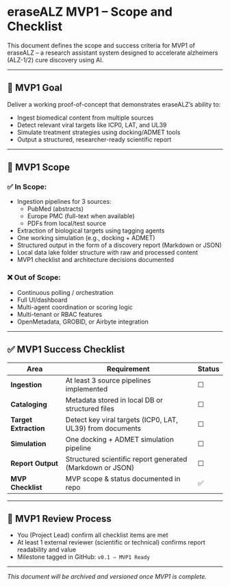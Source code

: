# eraseALZ MVP1 – Scope and Checklist

This document defines the scope and success criteria for MVP1 of eraseALZ – a research assistant system designed to accelerate alzheimers (ALZ-1/2) cure discovery using AI.

---

## 🎯 MVP1 Goal
Deliver a working proof-of-concept that demonstrates eraseALZ’s ability to:
- Ingest biomedical content from multiple sources
- Detect relevant viral targets like ICP0, LAT, and UL39
- Simulate treatment strategies using docking/ADMET tools
- Output a structured, researcher-ready scientific report

---

## 📌 MVP1 Scope

### ✅ In Scope:
- Ingestion pipelines for 3 sources:
  - PubMed (abstracts)
  - Europe PMC (full-text when available)
  - PDFs from local/test source
- Extraction of biological targets using tagging agents
- One working simulation (e.g., docking + ADMET)
- Structured output in the form of a discovery report (Markdown or JSON)
- Local data lake folder structure with raw and processed content
- MVP1 checklist and architecture decisions documented

### ❌ Out of Scope:
- Continuous polling / orchestration
- Full UI/dashboard
- Multi-agent coordination or scoring logic
- Multi-tenant or RBAC features
- OpenMetadata, GROBID, or Airbyte integration

---

## ✅ MVP1 Success Checklist

| Area               | Requirement                                                  | Status |
|--------------------|--------------------------------------------------------------|--------|
| **Ingestion**       | At least 3 source pipelines implemented                     | ☐      |
| **Cataloging**      | Metadata stored in local DB or structured files             | ☐      |
| **Target Extraction** | Detect key viral targets (ICP0, LAT, UL39) from documents   | ☐      |
| **Simulation**       | One docking + ADMET simulation pipeline                     | ☐      |
| **Report Output**    | Structured scientific report generated (Markdown or JSON)  | ☐      |
| **MVP Checklist**    | MVP scope & status documented in repo                       | ✅     |

---

## 👥 MVP1 Review Process
- You (Project Lead) confirm all checklist items are met
- At least 1 external reviewer (scientific or technical) confirms report readability and value
- Milestone tagged in GitHub: `v0.1 – MVP1 Ready`

---

*This document will be archived and versioned once MVP1 is complete.*